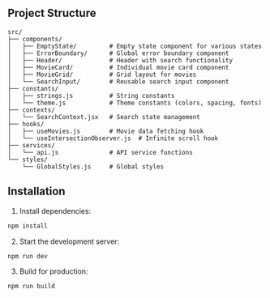 ## Project Structure

```
src/
├── components/
│   ├── EmptyState/         # Empty state component for various states
│   ├── ErrorBoundary/      # Global error boundary component
│   ├── Header/             # Header with search functionality
│   ├── MovieCard/          # Individual movie card component
│   ├── MovieGrid/          # Grid layout for movies
│   └── SearchInput/        # Reusable search input component
├── constants/
│   ├── strings.js          # String constants
│   └── theme.js            # Theme constants (colors, spacing, fonts)
├── contexts/
│   └── SearchContext.jsx   # Search state management
├── hooks/
│   ├── useMovies.js        # Movie data fetching hook
│   └── useIntersectionObserver.js  # Infinite scroll hook
├── services/
│   └── api.js              # API service functions
└── styles/
    └── GlobalStyles.js     # Global styles
```

## Installation

1. Install dependencies:

```bash
npm install
```

2. Start the development server:

```bash
npm run dev
```

3. Build for production:

```bash
npm run build
```
